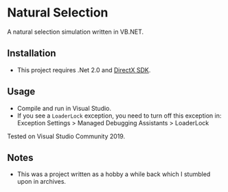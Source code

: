 # Natural Selection

A natural selection simulation written in VB.NET.

## Installation

- This project requires .Net 2.0 and [DirectX SDK](http://microsoft.com/download/details.aspx?id=6812).

## Usage

- Compile and run in Visual Studio.
- If you see a `LoaderLock` exception, you need to turn off this exception in:
Exception Settings > Managed Debugging Assistants > LoaderLock

Tested on Visual Studio Community 2019.

## Notes

- This was a project written as a hobby a while back which I stumbled upon in archives.
